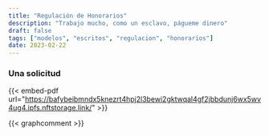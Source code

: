 ```yaml
---
title: "Regulación de Honorarios"
description: "Trabajo mucho, como un esclavo, págueme dinero"
draft: false
tags: ["modelos", "escritos", "regulacion", "honorarios"]
date: 2023-02-22
---
```


### Una solicitud

{{< embed-pdf url="https://bafybeibmndx5knezrt4hpj2l3bewi2gktwqal4gf2jbbdunj6wx5wv4ug4.ipfs.nftstorage.link/" >}}

{{< graphcomment >}}
